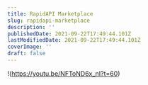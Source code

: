 ```yaml
---
title: RapidAPI Marketplace
slug: rapidapi-marketplace
description: ''
publishedDate: 2021-09-22T17:49:44.101Z
lastModifiedDate: 2021-09-22T17:49:44.101Z
coverImage: ''
draft: false
---
```


!(https://youtu.be/NFToND6x_nI?t=60)
